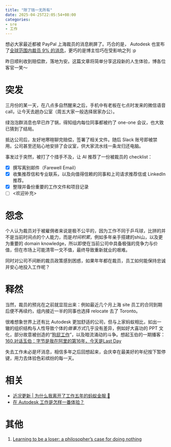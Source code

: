 ```yaml
---
title: "除了钱一无所有"
date: 2025-04-25T22:05:54+08:00 
categories:
- sre 
- 工作
---
```


想必大家最近都被 PayPal 上海裁员的消息刷屏了。巧合的是， Autodesk 也宣布了[全球范围内裁员 9% 的消息](https://adsknews.autodesk.com/en/news/022725-employee-message/)，更巧的是博主恰巧在受影响之列 :p

昨日顺利收到赔偿款，落地为安。这篇文章将简单分享这段新的人生体验，博各位客官一笑～

# 突发
三月份的某一天，在八点多自然醒来之后，手机中有老板在七点时发来的微信语音 call，让今天去趟办公室（周五大家一般选择居家办公）。

绿泡泡群消息也早已炸了锅，得知组内每位同事都被约了 one-one 会议，也大致已猜到了结局。

抵达公司后，友好地寒暄聊完赔偿，签署了相关文件。随后 Slack 账号即被禁用。公司甚至还贴心地安排了会议室，供大家流水线一条龙归还电脑。

事发过于突然，被打了个措手不及，让 AI 推荐了一份被裁员的 checklist：

- [x] 撰写离别邮件（Farewell Email）
- [x] 收集推荐信和专业联系，以及向值得信赖的同事和上司请求推荐信或 LinkedIn 推荐。
- [x] 整理并备份重要的工作文件和项目记录
- [ ] <欢迎补充>

# 怨念
个人认为裁员对于被雇佣者来说是极不公平的，因为工作不同于乒乓球，比拼的并不是当前时间点的个人能力，而是*时间积累*，例如多年亲手搭建的shi山，以及更为重要的 domain knowledge，所以即使在当前公司中具备极强的竞争力与价值，但在市场上可能清零一文不值，最终导致重新就业的艰难。

同时对公司不间断的裁员政策感到困惑，如果年年都在裁员，员工如何能保持忠诚并安心地投入工作呢？

# 释然
当然，裁员的预兆在之前就显现出来：例如最近几个月上海 site 员工的合同到期后便不再续约，组内接近一半的同事也选择 relocate 去了 Toronto。

很难想象世界上还有比 Autodesk 更加舒适的公司，但与上家蚂蚁相比，如出一辙的组织结构与人性导致个体的*做事方式*几乎没有差异，例如好大喜功的 PPT 文化，部分故意被创造的“[狗屁工作](https://book.douban.com/subject/30437833/)”，以及暗流涌动的斗争。想起玉伯的一期播客：[160.对话玉伯：字节是我在阿里的第16年，今天是Last Day](https://www.xiaoyuzhoufm.com/episode/663dbcbdeb5653e14a4f814d)

失去工作未必是坏消息，相信多年之后回想起来，会庆幸在最美好的年纪按下暂停键，用力去体验色彩缤纷的每一天。

# 相关
- [近况更新 | 为什么我离开了工作五年的蚂蚁金服 🐜](/blog/20231104/why-did-i-left-ant-group/)
- [在 Autodesk 工作是怎样一番体验？](/blog/20240217/why-did-i-join-autodesk/)

# 其他
1. [Learning to be a loser: a philosopher’s case for doing nothing](https://psyche.co/ideas/learning-to-be-a-loser-a-philosophers-case-for-doing-nothing)